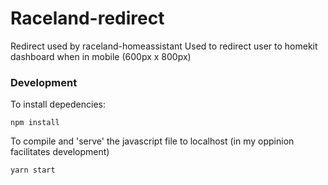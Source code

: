 # Raceland-redirect

Redirect used by raceland-homeassistant 
Used to redirect user to homekit dashboard when in mobile (600px x 800px)

### Development 

To install depedencies: 

```npm install ``` 

To compile and 'serve' the javascript file to localhost (in my oppinion facilitates development)

``` yarn start ```